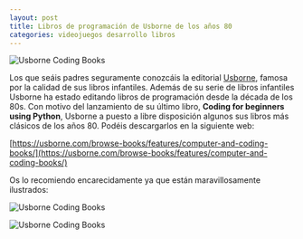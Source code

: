 ```yaml
---
layout: post
title: Libros de programación de Usborne de los años 80
categories: videojuegos desarrollo libros
---
```


![Usborne Coding Books]({{site.baseurl}}/assets/img/usborne-coding-books.png)

Los que seáis padres seguramente conozcáis la editorial [Usborne](https://www.usborne.es), famosa por la calidad de sus libros infantiles. Además de su serie de libros infantiles Usborne ha estado editando libros de programación desde la década de los 80s. Con motivo del lanzamiento de su último libro, **Coding for beginners using Python**, Usborne a puesto a libre disposición algunos sus libros más clásicos de los años 80. Podéis descargarlos en la siguiente web:

[https://usborne.com/browse-books/features/computer-and-coding-books/](https://usborne.com/browse-books/features/computer-and-coding-books/)

Os lo recomiendo encarecidamente ya que están maravillosamente ilustrados:

![Usborne Coding Books]({{site.baseurl}}/assets/img/usborne-coding-books-3.png)

![Usborne Coding Books]({{site.baseurl}}/assets/img/usborne-coding-books-2.png)

